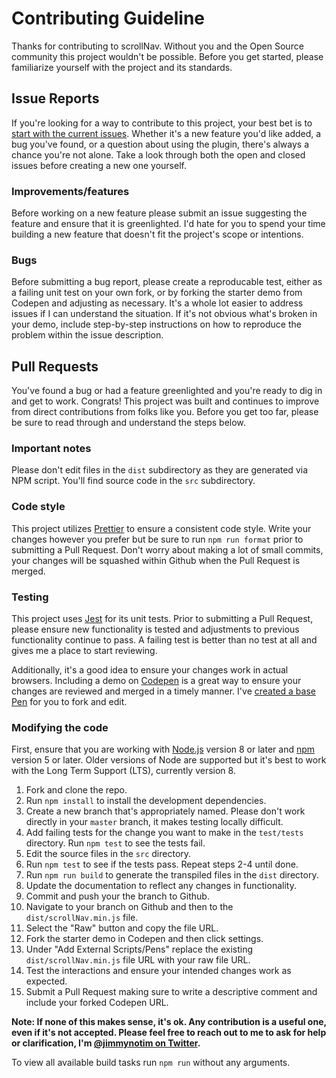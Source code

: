 # Contributing Guideline

Thanks for contributing to scrollNav. Without you and the Open Source community
this project wouldn't be possible. Before you get started, please familiarize
yourself with the project and its standards.

## Issue Reports

If you're looking for a way to contribute to this project, your best bet is
to [start with the current issues][1]. Whether it's a new feature you'd like
added, a bug you've found, or a question about using the plugin, there's always
a chance you're not alone. Take a look through both the open and closed issues
before creating a new one yourself.

### Improvements/features

Before working on a new feature please submit an issue suggesting the feature
and ensure that it is greenlighted. I'd hate for you to spend your time
building a new feature that doesn't fit the project's scope or intentions.

### Bugs

Before submitting a bug report, please create a reproducable test, either as a
failing unit test on your own fork, or by forking the starter demo from Codepen
and adjusting as necessary. It's a whole lot easier to address issues if I can
understand the situation. If it's not obvious what's broken in your demo,
include step-by-step instructions on how to reproduce the problem within the
issue description.

## Pull Requests

You've found a bug or had a feature greenlighted and you're ready to dig in and
get to work. Congrats! This project was built and continues to improve from
direct contributions from folks like you. Before you get too far, please be
sure to read through and understand the steps below.

### Important notes

Please don't edit files in the `dist` subdirectory as they are generated via
NPM script. You'll find source code in the `src` subdirectory.

### Code style

This project utilizes [Prettier][11] to ensure a consistent code style. Write
your changes however you prefer but be sure to run `npm run format` prior to
submitting a Pull Request. Don't worry about making a lot of small commits,
your changes will be squashed within Github when the Pull Request is merged.

### Testing

This project uses [Jest][12] for its unit tests. Prior to submitting a
Pull Request, please ensure new functionality is tested and adjustments to
previous functionality continue to pass. A failing test is better than no
test at all and gives me a place to start reviewing.

Additionally, it's a good idea to ensure your changes work in actual browsers.
Including a demo on [Codepen][13] is a great way to ensure your changes are
reviewed and merged in a timely manner. I've [created a base Pen][2] for you
to fork and edit.

### Modifying the code

First, ensure that you are working with [Node.js][14] version 8 or later and
[npm][15] version 5 or later. Older versions of Node are supported but it's
best to work with the Long Term Support (LTS), currently version 8.

1. Fork and clone the repo.
1. Run `npm install` to install the development dependencies.
1. Create a new branch that's appropriately named. Please don't work directly
   in your `master` branch, it makes testing locally difficult.
1. Add failing tests for the change you want to make in the `test/tests`
   directory. Run `npm test` to see the tests fail.
1. Edit the source files in the `src` directory.
1. Run `npm test` to see if the tests pass. Repeat steps 2-4 until done.
1. Run `npm run build` to generate the transpiled files in the `dist`
   directory.
1. Update the documentation to reflect any changes in functionality.
1. Commit and push your the branch to Github.
1. Navigate to your branch on Github and then to the
   `dist/scrollNav.min.js` file.
1. Select the "Raw" button and copy the file URL.
1. Fork the starter demo in Codepen and then click settings.
1. Under "Add External Scripts/Pens" replace the existing
   `dist/scrollNav.min.js` file URL with your raw file URL.
1. Test the interactions and ensure your intended changes work as expected.
1. Submit a Pull Request making sure to write a descriptive comment and
   include your forked Codepen URL.

**Note: If none of this makes sense, it's ok. Any contribution is a useful one,
even if it's not accepted. Please feel free to reach out to me to ask for help
or clarification, I'm [@jimmynotim on Twitter][21].**

To view all available build tasks run `npm run` without any arguments.

[1]: https://github.com/jimmynotjim/scrollNav/issues
[2]: https://codepen.io/jimmynotjim/pen/OZKeyd

[11]: https://prettier.io/
[12]: https://facebook.github.io/jest/
[13]: https://codepen.io/
[14]: http://nodejs.org/
[15]: http://npmjs.org/

[21]: https://twitter.com/jimmynotjim
